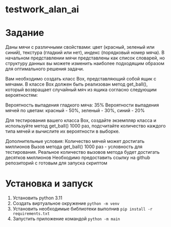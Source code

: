 # testwork_alan_ai

Задание
=======
Даны мячи с различными свойствами: цвет (красный, зеленый или синий), текстура (гладкий или нет), индекс (порядковый номер мяча). В начальном представлении мячи представлены как список словарей, но структуру данных вы можете изменить наиболее подходящим образом для оптимального решения задачи.

Вам необходимо создать класс Box, представляющий собой ящик с мячами. В классе Box должен быть реализован метод get_ball(), который возвращает случайный мяч из ящика согласно следующим вероятностям:

Вероятность выпадения гладкого мяча: 35%
Вероятности выпадения мячей по цветам: красный - 50%, зеленый - 30%, синий - 20%

Для тестирования вашего класса Box, создайте экземпляр класса и используйте метод get_ball() 1000 раз, подсчитайте количество каждого типа мячей и вычислите их вероятности в выборке.

Дополнительные условия:
Количество мячей может достигать миллионов
Вызов метода get_ball() 1000 раз - условность для тестирования. Реальное количество вызовов метода будет достигать десятков миллионов
Необходимо предоставить ссылку на github репозиторий с готовым для запуска скриптом

Установка и запуск
================

1. Установить python 3.11
2. Создать виртуальное окружение `python -m venv`
3. Установить необходимые библиотеки выполнив `pip install -r requirements.txt`
4. Запустить приложение командой `python -m main`

